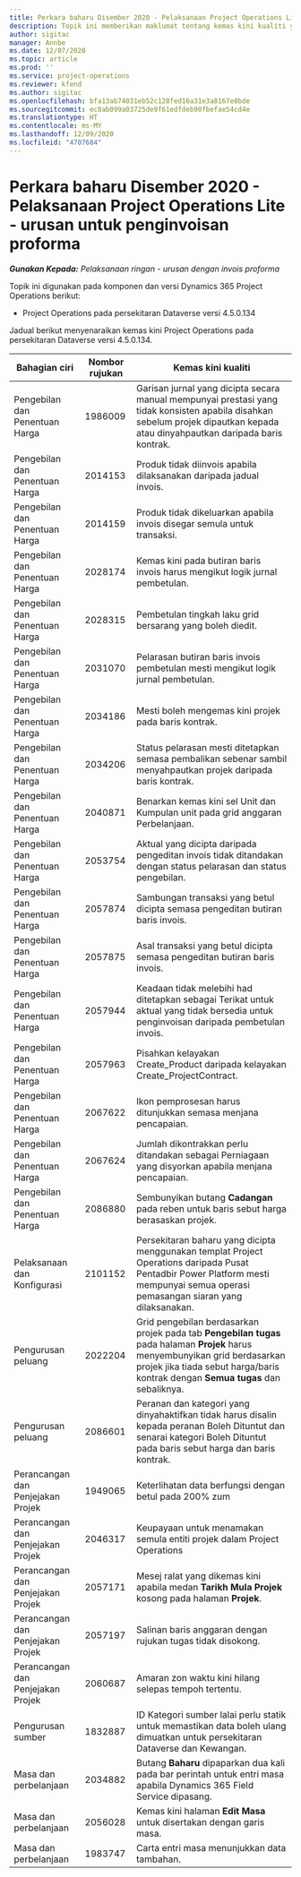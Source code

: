 ```yaml
---
title: Perkara baharu Disember 2020 - Pelaksanaan Project Operations Lite - urusan untuk penginvoisan proforma
description: Topik ini memberikan maklumat tentang kemas kini kualiti yang tersedia dalam keluaran Disember 2020 bagi pelaksanaan Project Operations Lite - urusan untuk penginvoisan proforma.
author: sigitac
manager: Annbe
ms.date: 12/07/2020
ms.topic: article
ms.prod: ''
ms.service: project-operations
ms.reviewer: kfend
ms.author: sigitac
ms.openlocfilehash: bfa13ab74031eb52c128fed16a31e3a8167e8bde
ms.sourcegitcommit: ec8ab099a03725de9f61edfdeb90fbefae54cd4e
ms.translationtype: HT
ms.contentlocale: ms-MY
ms.lasthandoff: 12/09/2020
ms.locfileid: "4707684"
---
```

# <a name="whats-new-december-2020---project-operations-lite-deployment---deal-to-proforma-invoicing"></a>Perkara baharu Disember 2020 - Pelaksanaan Project Operations Lite - urusan untuk penginvoisan proforma

_**Gunakan Kepada:** Pelaksanaan ringan - urusan dengan invois proforma_

Topik ini digunakan pada komponen dan versi Dynamics 365 Project Operations berikut:

  - Project Operations pada persekitaran Dataverse versi 4.5.0.134 

Jadual berikut menyenaraikan kemas kini Project Operations pada persekitaran Dataverse versi 4.5.0.134.

| **Bahagian ciri** | **Nombor rujukan** | **Kemas kini kualiti** |
| --- | --- | --- |
| Pengebilan dan Penentuan Harga | 1986009 | Garisan jurnal yang dicipta secara manual mempunyai prestasi yang tidak konsisten apabila disahkan sebelum projek dipautkan kepada atau dinyahpautkan daripada baris kontrak. |
| Pengebilan dan Penentuan Harga | 2014153 | Produk tidak diinvois apabila dilaksanakan daripada jadual invois. |
| Pengebilan dan Penentuan Harga | 2014159 | Produk tidak dikeluarkan apabila invois disegar semula untuk transaksi. |
| Pengebilan dan Penentuan Harga | 2028174 | Kemas kini pada butiran baris invois harus mengikut logik jurnal pembetulan. |
| Pengebilan dan Penentuan Harga | 2028315 | Pembetulan tingkah laku grid bersarang yang boleh diedit. |
| Pengebilan dan Penentuan Harga | 2031070 | Pelarasan butiran baris invois pembetulan mesti mengikut logik jurnal pembetulan. |
| Pengebilan dan Penentuan Harga | 2034186 | Mesti boleh mengemas kini projek pada baris kontrak. |
| Pengebilan dan Penentuan Harga | 2034206 | Status pelarasan mesti ditetapkan semasa pembalikan sebenar sambil menyahpautkan projek daripada baris kontrak. |
| Pengebilan dan Penentuan Harga | 2040871 | Benarkan kemas kini sel Unit dan Kumpulan unit pada grid anggaran Perbelanjaan. |
| Pengebilan dan Penentuan Harga | 2053754 | Aktual yang dicipta daripada pengeditan invois tidak ditandakan dengan status pelarasan dan status pengebilan. |
| Pengebilan dan Penentuan Harga | 2057874 | Sambungan transaksi yang betul dicipta semasa pengeditan butiran baris invois. |
| Pengebilan dan Penentuan Harga | 2057875 | Asal transaksi yang betul dicipta semasa pengeditan butiran baris invois. |
| Pengebilan dan Penentuan Harga | 2057944 | Keadaan tidak melebihi had ditetapkan sebagai Terikat untuk aktual yang tidak bersedia untuk penginvoisan daripada pembetulan invois. |
| Pengebilan dan Penentuan Harga | 2057963 | Pisahkan kelayakan Create\_Product daripada kelayakan Create\_ProjectContract. |
| Pengebilan dan Penentuan Harga | 2067622 | Ikon pemprosesan harus ditunjukkan semasa menjana pencapaian. |
| Pengebilan dan Penentuan Harga | 2067624 | Jumlah dikontrakkan perlu ditandakan sebagai Perniagaan yang disyorkan apabila menjana pencapaian. |
| Pengebilan dan Penentuan Harga | 2086880 | Sembunyikan butang **Cadangan** pada reben untuk baris sebut harga berasaskan projek. |
| Pelaksanaan dan Konfigurasi | 2101152 | Persekitaran baharu yang dicipta menggunakan templat Project Operations daripada Pusat Pentadbir Power Platform mesti mempunyai semua operasi pemasangan siaran yang dilaksanakan. |
| Pengurusan peluang | 2022204 | Grid pengebilan berdasarkan projek pada tab **Pengebilan tugas** pada halaman **Projek** harus menyembunyikan grid berdasarkan projek jika tiada sebut harga/baris kontrak dengan **Semua tugas** dan sebaliknya. |
| Pengurusan peluang | 2086601 | Peranan dan kategori yang dinyahaktifkan tidak harus disalin kepada peranan Boleh Dituntut dan senarai kategori Boleh Dituntut pada baris sebut harga dan baris kontrak. |
| Perancangan dan Penjejakan Projek | 1949065 | Keterlihatan data berfungsi dengan betul pada 200% zum |
| Perancangan dan Penjejakan Projek | 2046317 | Keupayaan untuk menamakan semula entiti projek dalam Project Operations |
| Perancangan dan Penjejakan Projek | 2057171 | Mesej ralat yang dikemas kini apabila medan **Tarikh Mula Projek** kosong pada halaman **Projek**. |
| Perancangan dan Penjejakan Projek | 2057197 | Salinan baris anggaran dengan rujukan tugas tidak disokong. |
| Perancangan dan Penjejakan Projek | 2060687 | Amaran zon waktu kini hilang selepas tempoh tertentu. |
| Pengurusan sumber | 1832887 | ID Kategori sumber lalai perlu statik untuk memastikan data boleh ulang dimuatkan untuk persekitaran Dataverse dan Kewangan. |
| Masa dan perbelanjaan | 2034882 | Butang **Baharu** dipaparkan dua kali pada bar perintah untuk entri masa apabila Dynamics 365 Field Service dipasang. |
| Masa dan perbelanjaan | 2056028 | Kemas kini halaman **Edit Masa** untuk disertakan dengan garis masa. |
| Masa dan perbelanjaan | 1983747 | Carta entri masa menunjukkan data tambahan. |

